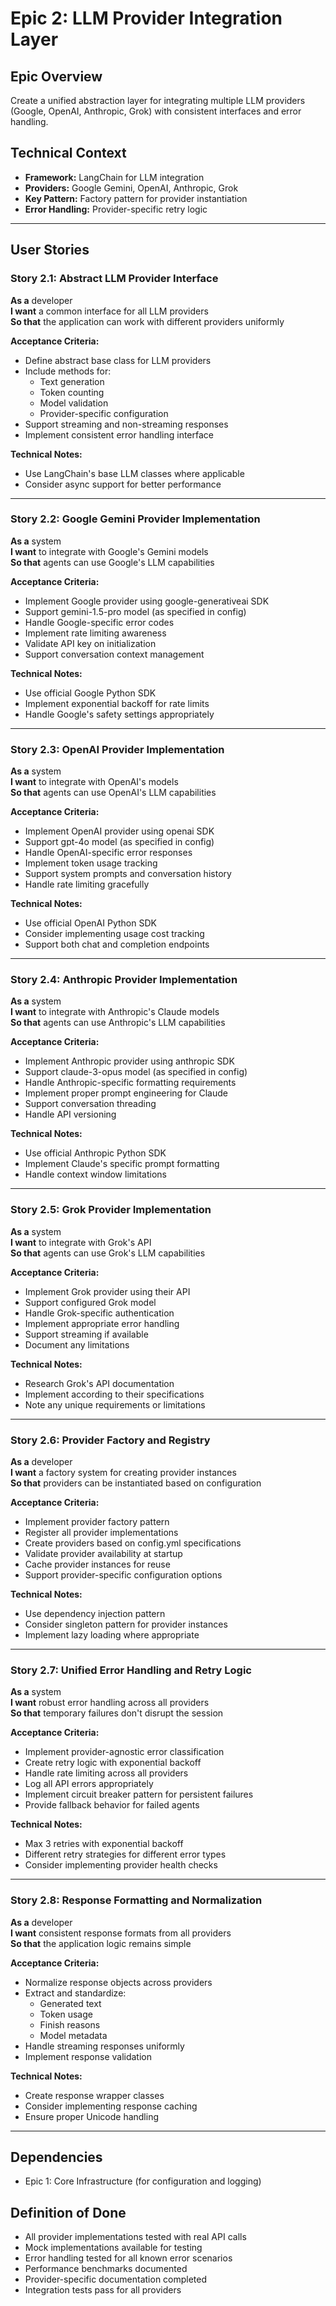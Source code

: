 # Epic 2: LLM Provider Integration Layer

## Epic Overview
Create a unified abstraction layer for integrating multiple LLM providers (Google, OpenAI, Anthropic, Grok) with consistent interfaces and error handling.

## Technical Context
- **Framework:** LangChain for LLM integration
- **Providers:** Google Gemini, OpenAI, Anthropic, Grok
- **Key Pattern:** Factory pattern for provider instantiation
- **Error Handling:** Provider-specific retry logic

---

## User Stories

### Story 2.1: Abstract LLM Provider Interface
**As a** developer  
**I want** a common interface for all LLM providers  
**So that** the application can work with different providers uniformly

**Acceptance Criteria:**
- Define abstract base class for LLM providers
- Include methods for:
  - Text generation
  - Token counting
  - Model validation
  - Provider-specific configuration
- Support streaming and non-streaming responses
- Implement consistent error handling interface

**Technical Notes:**
- Use LangChain's base LLM classes where applicable
- Consider async support for better performance

---

### Story 2.2: Google Gemini Provider Implementation
**As a** system  
**I want** to integrate with Google's Gemini models  
**So that** agents can use Google's LLM capabilities

**Acceptance Criteria:**
- Implement Google provider using google-generativeai SDK
- Support gemini-1.5-pro model (as specified in config)
- Handle Google-specific error codes
- Implement rate limiting awareness
- Validate API key on initialization
- Support conversation context management

**Technical Notes:**
- Use official Google Python SDK
- Implement exponential backoff for rate limits
- Handle Google's safety settings appropriately

---

### Story 2.3: OpenAI Provider Implementation
**As a** system  
**I want** to integrate with OpenAI's models  
**So that** agents can use OpenAI's LLM capabilities

**Acceptance Criteria:**
- Implement OpenAI provider using openai SDK
- Support gpt-4o model (as specified in config)
- Handle OpenAI-specific error responses
- Implement token usage tracking
- Support system prompts and conversation history
- Handle rate limiting gracefully

**Technical Notes:**
- Use official OpenAI Python SDK
- Consider implementing usage cost tracking
- Support both chat and completion endpoints

---

### Story 2.4: Anthropic Provider Implementation
**As a** system  
**I want** to integrate with Anthropic's Claude models  
**So that** agents can use Anthropic's LLM capabilities

**Acceptance Criteria:**
- Implement Anthropic provider using anthropic SDK
- Support claude-3-opus model (as specified in config)
- Handle Anthropic-specific formatting requirements
- Implement proper prompt engineering for Claude
- Support conversation threading
- Handle API versioning

**Technical Notes:**
- Use official Anthropic Python SDK
- Implement Claude's specific prompt formatting
- Handle context window limitations

---

### Story 2.5: Grok Provider Implementation
**As a** system  
**I want** to integrate with Grok's API  
**So that** agents can use Grok's LLM capabilities

**Acceptance Criteria:**
- Implement Grok provider using their API
- Support configured Grok model
- Handle Grok-specific authentication
- Implement appropriate error handling
- Support streaming if available
- Document any limitations

**Technical Notes:**
- Research Grok's API documentation
- Implement according to their specifications
- Note any unique requirements or limitations

---

### Story 2.6: Provider Factory and Registry
**As a** developer  
**I want** a factory system for creating provider instances  
**So that** providers can be instantiated based on configuration

**Acceptance Criteria:**
- Implement provider factory pattern
- Register all provider implementations
- Create providers based on config.yml specifications
- Validate provider availability at startup
- Cache provider instances for reuse
- Support provider-specific configuration options

**Technical Notes:**
- Use dependency injection pattern
- Consider singleton pattern for provider instances
- Implement lazy loading where appropriate

---

### Story 2.7: Unified Error Handling and Retry Logic
**As a** system  
**I want** robust error handling across all providers  
**So that** temporary failures don't disrupt the session

**Acceptance Criteria:**
- Implement provider-agnostic error classification
- Create retry logic with exponential backoff
- Handle rate limiting across all providers
- Log all API errors appropriately
- Implement circuit breaker pattern for persistent failures
- Provide fallback behavior for failed agents

**Technical Notes:**
- Max 3 retries with exponential backoff
- Different retry strategies for different error types
- Consider implementing provider health checks

---

### Story 2.8: Response Formatting and Normalization
**As a** developer  
**I want** consistent response formats from all providers  
**So that** the application logic remains simple

**Acceptance Criteria:**
- Normalize response objects across providers
- Extract and standardize:
  - Generated text
  - Token usage
  - Finish reasons
  - Model metadata
- Handle streaming responses uniformly
- Implement response validation

**Technical Notes:**
- Create response wrapper classes
- Consider implementing response caching
- Ensure proper Unicode handling

---

## Dependencies
- Epic 1: Core Infrastructure (for configuration and logging)

## Definition of Done
- All provider implementations tested with real API calls
- Mock implementations available for testing
- Error handling tested for all known error scenarios
- Performance benchmarks documented
- Provider-specific documentation completed
- Integration tests pass for all providers
